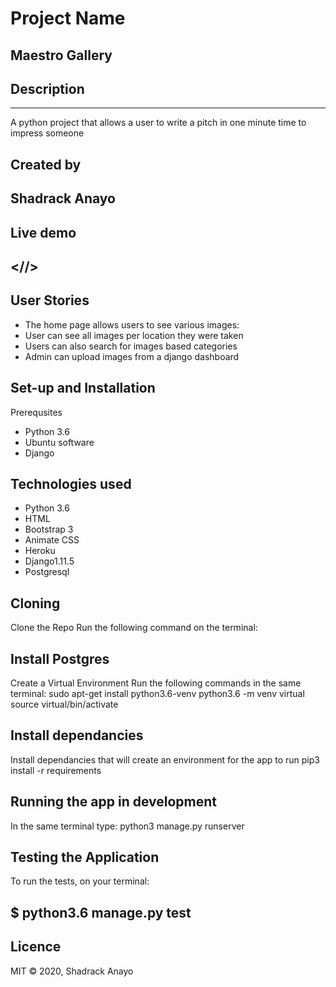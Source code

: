 # Project Name

 Maestro Gallery
---

## Description

---
A python project that allows a user to write a pitch in one minute time to impress someone

## Created by
Shadrack Anayo
---
## Live demo

<//>
---
## User Stories
- The home page allows users to see various images:
- User can see all images per location they were taken
- Users can also search for images based categories
- Admin can upload images from a django dashboard
## Set-up and Installation
Prerequsites
- Python 3.6
- Ubuntu software
- Django
## Technologies used
- Python 3.6
- HTML
- Bootstrap 3
- Animate CSS
- Heroku
- Django1.11.5
- Postgresql
## Cloning
Clone the Repo
Run the following command on the terminal: 

## Install Postgres

Create a Virtual Environment
Run the following commands in the same terminal: sudo apt-get install python3.6-venv python3.6 -m venv virtual source virtual/bin/activate

## Install dependancies
Install dependancies that will create an environment for the app to run pip3 install -r requirements

## Running the app in development
In the same terminal type: python3 manage.py runserver

## Testing the Application
To run the tests, on your terminal:

  $ python3.6 manage.py test <appname>
---

## Licence
MIT © 2020, Shadrack Anayo




